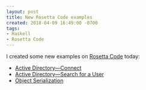 ```yaml
---
layout: post
title: New Rosetta Code examples
created: 2018-04-09 16:49:00 -0700
tags:
- Haskell
- Rosetta Code
---
```

I created some new examples on [Rosetta Code][rosetta-code] today:

* [Active Directory&mdash;Connect][ad-connect]
* [Active Directory&mdash;Search for a User][ad-search-for-a-user]
* [Object Serialization][object-serialization]

[ad-connect]: https://rosettacode.org/wiki/Active_Directory/Connect#Haskell
[ad-search-for-a-user]: https://rosettacode.org/wiki/Active_Directory/Search_for_a_user#Haskell
[object-serialization]: https://rosettacode.org/wiki/Object_serialization#Haskell
[rosetta-code]: http://rosettacode.org/wiki/Rosetta_Code
